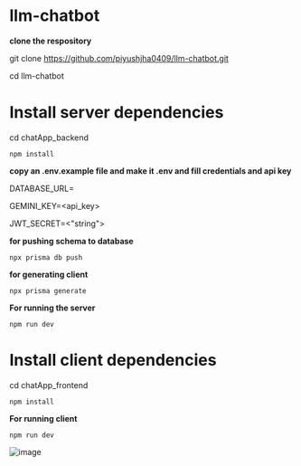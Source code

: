 # llm-chatbot

**clone the respository**

git clone https://github.com/piyushjha0409/llm-chatbot.git

cd llm-chatbot



# Install server dependencies

cd chatApp_backend

`npm install`



**copy an .env.example file and make it .env and fill credentials and api key**

DATABASE_URL= <url>

GEMINI_KEY=<api_key>

JWT_SECRET=<"string">



**for pushing schema to database**

`npx prisma db push`

**for generating client**

`npx prisma generate`

**For running the server**

`npm run dev`




# Install client dependencies


cd chatApp_frontend

`npm install`


**For running client**

`npm run dev`



![image](https://github.com/user-attachments/assets/cc7557ae-5765-4164-9780-ddbf02f0163a)
